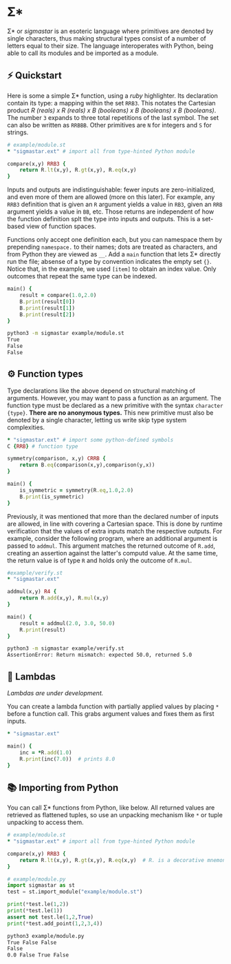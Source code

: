 # Σ* 

Σ* or *sigmastar* is an esoteric language where primitives are 
denoted by single characters, thus making structural types
consist of a number of letters equal to their size.
The language interoperates with Python, being able to call 
its modules and be imported as a module.


## ⚡ Quickstart

Here is some a simple Σ* function, using a *ruby* highlighter. 
Its declaration contain its type: a mapping within
the set `RRB3`. This notates the Cartesian product 
*R (reals) x R (reals) x B (booleans) x B (booleans) x B (booleans)*. 
The number `3` expands to three total repetitions of the last symbol. 
The set can also be written as `RRBBB`. 
Other primitives are `N` for integers and `S` for strings. 


```ruby
# example/module.st
* "sigmastar.ext" # import all from type-hinted Python module

compare(x,y) RRB3 {
    return R.lt(x,y), R.gt(x,y), R.eq(x,y)
}
```


Inputs and outputs are indistinguishable: fewer inputs are 
zero-initialized, and even more of them are allowed (more on this later).
For example, any `RRB3` definition that is given an `R` argument
yields a value in `RB3`, given an `RRB` argument yields a value in `BB`,
etc. Those returns are independent of how the function definition splt
the type into inputs and outputs. This is a set-based view of function 
spaces.

Functions only accept one definition each, but you can namespace them
by prepending `namespace.` to their names; dots are treated as characters,
and from Python they are viewed as `__`. Add a `main` function
that lets Σ* directly run the file; absense of a type by convention indicates
the empty set `{}`. Notice that, in the example, we used `[item]`
to obtain an index value. Only outcomes that repeat the same 
type can be indexed.

```ruby
main() {
    result = compare(1.0,2.0)
    B.print(result[0])
    B.print(result[1])
    B.print(result[2])
}
```

```bash
python3 -m sigmastar example/module.st
True
False
False
```

## ⚙ Function types

Type declarations like the above depend on structural matching of arguments.
However, you may want to pass a function as an argument. The function type
must be declared as a new primitive with the syntax `character {type}`. 
**There are no anonymous types.** This new primitive must also be denoted by 
a single character, letting us write skip type system complexities.

```ruby
* "sigmastar.ext" # import some python-defined symbols
C {RRB} # function type

symmetry(comparison, x,y) CRRB {
    return B.eq(comparison(x,y),comparison(y,x))
}

main() {
    is_symmetric = symmetry(R.eq,1.0,2.0)
    B.print(is_symmetric)
}
```

Previously, it was mentioned that more than the declared number of inputs are allowed,
in line with covering a Cartesian space. This is done by runtime verification that 
the values of extra inputs match the respective outputs. For example, consider the 
following program, where an additional argument is passed to `addmul`. This argument 
matches the returned outcome of `R.add`, creating an assertion against the latter's 
computd value. At the same time, the return value is of type `R` and holds only the outcome 
of `R.mul`.  


```ruby
#example/verify.st
* "sigmastar.ext"

addmul(x,y) R4 {
    return R.add(x,y), R.mul(x,y)
}

main() {
    result = addmul(2.0, 3.0, 50.0)
    R.print(result)
}
```

```bash
python3 -m sigmastar example/verify.st 
AssertionError: Return mismatch: expected 50.0, returned 5.0
```

## 🧩 Lambdas

*Lambdas are under development.*

You can create a lambda function with partially applied values
by placing `*` before a function call. This grabs argument values
and fixes them as first inputs.

```ruby
* "sigmastar.ext"

main() {
    inc = *R.add(1.0)
    R.print(inc(7.0))  # prints 8.0
}
```


## 📚 Importing from Python

You can call Σ* functions from Python, like below. All
returned values are retrieved as flattened tuples, so 
use an unpacking mechanism like `*` or tuple unpacking 
to access them. 

```ruby
# example/module.st
* "sigmastar.ext" # import all from type-hinted Python module

compare(x,y) RRB3 {
    return R.lt(x,y), R.gt(x,y), R.eq(x,y)  # R. is a decorative mnemonic
}
```

```python
# example/module.py
import sigmastar as st
test = st.import_module("example/module.st")

print(*test.le(1,2))
print(*test.le(1))
assert not test.le(1,2,True)
print(*test.add_point(1,2,3,4))
```

```bash
python3 example/module.py
True False False
False
0.0 False True False
```